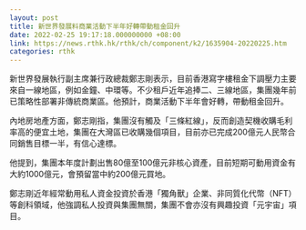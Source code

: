 ```yaml
---
layout: post
title: 新世界發展料商業活動下半年好轉帶動租金回升
date: 2022-02-25 19:17:18.000000000 +08:00
link: https://news.rthk.hk/rthk/ch/component/k2/1635904-20220225.htm
categories: rthk
---
```


新世界發展執行副主席兼行政總裁鄭志剛表示，目前香港寫字樓租金下調壓力主要來自一線地區，例如金鐘、中環等。不少租戶近年追捧二、三線地區，集團幾年前已策略性部署非傳統商業區。他預計，商業活動下半年會好轉，帶動租金回升。

內地房地產方面，鄭志剛指，集團沒有觸及「三條紅線」，反而創造契機收購毛利率高的便宜土地，集團在大灣區已收購幾個項目，目前亦已完成200億元人民幣合同銷售目標一半，有信心達標。

他提到，集團本年度計劃出售80億至100億元非核心資產，目前短期可動用資金有大約1000億元，會預留當中約200億元買地。

鄭志剛近年經常動用私人資金投資於香港「獨角獸」企業、非同質化代幣（NFT）等創科領域，他強調私人投資與集團無關，集團不會亦沒有興趣投資「元宇宙」項目。
